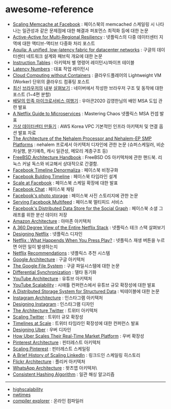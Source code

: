# awesome-reference

* [Scaling Memcache at Facebook](https://www.usenix.org/system/files/conference/nsdi13/nsdi13-final170_update.pdf) : 페이스북의 memcached 스케일링 시 나타나는 일관성과 같은 문제점에 대한 해결과 퍼포먼스 최적화 등에 대한 논문
* [Active-Active for Multi-Regional Resiliency](https://netflixtechblog.com/active-active-for-multi-regional-resiliency-c47719f6685b) : 넷플릭스의 다중 데이터센터 지역에 대한 액티브-액티브 다중화 처리 포스트
* [Aquila: A unified, low-latency fabric for datacenter networks](https://www.usenix.org/system/files/nsdi22-paper-gibson.pdf) : 구글의 데이터센터 네트워크 설계와 패브릭 개요에 대한 논문
* [Instruction Tables](https://www.agner.org/optimize/instruction_tables.pdf) : 아키텍처 별 명령어 레이턴시/파이프 테이블
* [Latency Numbers](https://i.imgur.com/k0t1e.png) : 대표 작업 레이턴시
* [Cloud Computing without Containers](https://blog.cloudflare.com/cloud-computing-without-containers/) : 클라우드플레어의 Lightweight VM (Worker) 단위의 클라우드 컴퓨팅 포스트
* [최신](https://d2.naver.com/helloworld/2922312) [브라우저의](https://d2.naver.com/helloworld/9274593) [내부](https://d2.naver.com/helloworld/5237120) [살펴보기](https://d2.naver.com/helloworld/6204533) : 네이버에서 작성한 브라우저 구조 및 동작에 대한 포스트 (1~4편 분할)
* [배달의 민족 마이크로서비스 여행기](https://youtu.be/BnS6343GTkY) : 우아콘2020 김영한님의 배민 MSA 도입 관련 발표
* [A Netflix Guide to Microservices](https://youtu.be/CZ3wIuvmHeM) : Mastering Chaos 넷플릭스 MSA 컨셉 발표
* [가상 데이터센터 만들기](https://youtu.be/R1UWYQYTPKo) : AWS Korea VPC 기본적인 인프라 아키텍처 및 연결 옵션 발표 자료
* [The Architecture of the Nehalem Processor and Nehalem-EP SMP Platforms](https://web.archive.org/web/20140811023120/http://sc.tamu.edu/systems/eos/nehalem.pdf) : nehalem 프로세서 아키텍처 디자인에 관한 논문 (슈퍼스케일러, 비순차실행, 분기예측, 캐시 일관성, 메모리 계층구조 등)
* [FreeBSD Architecture Handbook](https://docs.freebsd.org/en/books/arch-handbook/) : FreeBSD OS 아키텍처에 관한 핸드북. 리눅스 커널 독스와 비교해서 상대적으로 간결함.
* [Facebook Timeline Denormaliza](http://highscalability.com/blog/2012/1/23/facebook-timeline-brought-to-you-by-the-power-of-denormaliza.html) : 페이스북 비정규화
* [Facebook Bulding Timeline](https://www.facebook.com/notes/10158791565662200/) : 페이스북 타임라인 설계
* [Scale at Facebook](https://www.infoq.com/presentations/Scale-at-Facebook/) : 페이스북 스케일 확장에 대한 발표
* [Facebook Chat](https://www.facebook.com/notes/10158772733762200/?id=9445547199&index=0) : 페이스북 채팅
* [Facebook's photo storage](https://www.usenix.org/legacy/event/osdi10/tech/full_papers/Beaver.pdf) : 페이스북 사진 스토리지에 관한 논문
* [Serving Facebook Multifeed](https://engineering.fb.com/2015/03/10/production-engineering/serving-facebook-multifeed-efficiency-performance-gains-through-redesign/) : 페이스북 멀티피드 서비스
* [Facebook's Distributed Data Store for the Social Graph](https://cs.uwaterloo.ca/~brecht/courses/854-Emerging-2014/readings/data-store/tao-facebook-distributed-datastore-atc-2013.pdf) : 페이스북 소셜 그래프를 위한 분산 데이터 저장
* [Amazon Architecture](http://highscalability.com/amazon-architecture) : 아마존 아키텍처
* [A 360 Degree View of the Entire Netflix Stack](http://highscalability.com/blog/2015/11/9/a-360-degree-view-of-the-entire-netflix-stack.html) : 넷플릭스 테크 스택 살펴보기
* [Designing Netflix](http://highscalability.com/blog/2021/12/13/designing-netflix.html) : 넷플릭스 디자인
* [Netflix : What Happends When You Press Play?](http://highscalability.com/blog/2017/12/11/netflix-what-happens-when-you-press-play.html) : 넷플릭스 재생 버튼을 누르면 어떤 일이 발생하는지
* [Netflix](https://netflixtechblog.com/netflix-recommendations-beyond-the-5-stars-part-1-55838468f429) [Recommendations](https://netflixtechblog.com/netflix-recommendations-beyond-the-5-stars-part-2-d9b96aa399f5) : 넷플릭스 추천 시스템
* [Google Architecture](http://highscalability.com/google-architecture) : 구글 아키텍처
* [The Google File System](http://static.googleusercontent.com/media/research.google.com/zh-CN/us/archive/gfs-sosp2003.pdf) : 구글 파일시스템에 대한 논문
* [Differential Synchronization](https://neil.fraser.name/writing/sync/) : 델타 동기화
* [YouTube Architecture](http://highscalability.com/youtube-architecture) : 유튜브 아키텍처
* [YouTube Scalability](https://youtu.be/w5WVu624fY8) : 시애틀 컨퍼런스에서 유튜브 규모 확장성에 대한 발표
* [A Distributed Storage System for Structured Data](https://static.googleusercontent.com/media/research.google.com/en//archive/bigtable-osdi06.pdf) : 빅테이블에 대한 논문
* [Instagram Architecture](http://highscalability.com/blog/2011/12/6/instagram-architecture-14-million-users-terabytes-of-photos.html) : 인스타그램 아키텍처
* [Designing Instagram](http://highscalability.com/blog/2022/1/11/designing-instagram.html) : 인스타그램 디자인
* [The Architecture Twitter](http://highscalability.com/blog/2013/7/8/the-architecture-twitter-uses-to-deal-with-150m-active-users.html) : 트위터 아키텍처
* [Scaling Twitter](http://highscalability.com/scaling-twitter-making-twitter-10000-percent-faster) : 트위터 규모 확장성
* [Timelines at Scale](https://www.infoq.com/presentations/Twitter-Timeline-Scalability/) : 트위터 타임라인 확장성에 대한 컨퍼런스 발표
* [Designing Uber](http://highscalability.com/blog/2022/1/25/designing-uber.html) : 우버 디자인
* [How Uber Scales Their Real-Time Market Platform](http://highscalability.com/blog/2015/9/14/how-uber-scales-their-real-time-market-platform.html) : 우버 확장성
* [Pinterest Architecture](http://highscalability.com/blog/2012/5/21/pinterest-architecture-update-18-million-visitors-10x-growth.html) : 핀터레스트 아키텍처
* [Scaling Pinterest](http://highscalability.com/blog/2013/4/15/scaling-pinterest-from-0-to-10s-of-billions-of-page-views-a.html) : 핀터레스트 스케일링
* [A Brief History of Scaling LinkedIn](https://engineering.linkedin.com/architecture/brief-history-scaling-linkedin) : 링크드인 스케일링 히스토리
* [Flickr Architecture](http://highscalability.com/flickr-architecture) : 플리커 아키텍처
* [WhatsApp Architecture](http://highscalability.com/blog/2014/2/26/the-whatsapp-architecture-facebook-bought-for-19-billion.html) : 왓츠앱 아키텍처\
* [Consistent Hashing Algorithm](http://highscalability.com/blog/2023/2/22/consistent-hashing-algorithm.html) : 일관 해싱 알고리즘

---

* [highscalability](http://highscalability.com/)
* [nwtimes](https://nwktimes.blogspot.com/)
* [compiler explorer](https://godbolt.org/) : 온라인 컴파일러
